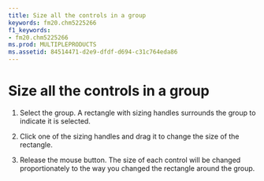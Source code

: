 ```yaml
---
title: Size all the controls in a group
keywords: fm20.chm5225266
f1_keywords:
- fm20.chm5225266
ms.prod: MULTIPLEPRODUCTS
ms.assetid: 84514471-d2e9-dfdf-d694-c31c764eda86
---
```



# Size all the controls in a group




1. Select the group. A rectangle with sizing handles surrounds the group to indicate it is selected.
    
2. Click one of the sizing handles and drag it to change the size of the rectangle.
    
3. Release the mouse button. The size of each control will be changed proportionately to the way you changed the rectangle around the group.
    




